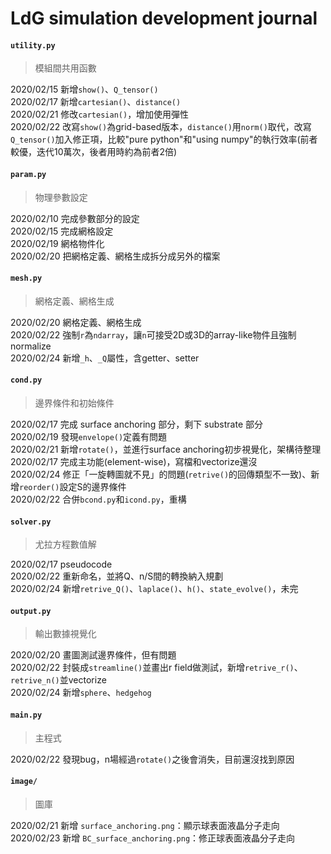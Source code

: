 # LdG simulation development journal

#### `utility.py`
> 模組間共用函數

2020/02/15 新增`show()`、`Q_tensor()`  
2020/02/17 新增`cartesian()`、`distance()`  
2020/02/21 修改`cartesian()`，增加使用彈性  
2020/02/22 改寫`show()`為grid-based版本，`distance()`用`norm()`取代，改寫`Q_tensor()`加入修正項，比較"pure python"和"using numpy"的執行效率(前者較優，迭代10萬次，後者用時約為前者2倍)

#### `param.py`
> 物理參數設定

2020/02/10 完成參數部分的設定  
2020/02/15 完成網格設定  
2020/02/19 網格物件化  
2020/02/20 把網格定義、網格生成拆分成另外的檔案  

#### `mesh.py`
> 網格定義、網格生成

2020/02/20 網格定義、網格生成  
2020/02/22 強制`r`為`ndarray`，讓`n`可接受2D或3D的array-like物件且強制normalize  
2020/02/24 新增`_h`、`_Q`屬性，含getter、setter

#### `cond.py`
> 邊界條件和初始條件

2020/02/17 完成 surface anchoring 部分，剩下 substrate 部分  
2020/02/19 發現`envelope()`定義有問題  
2020/02/21 新增`rotate()`，並進行surface anchoring初步視覺化，架構待整理  
2020/02/17 完成主功能(element-wise)，寫檔和vectorize還沒  
2020/02/24 修正「一旋轉圖就不見」的問題(`retrive()`的回傳類型不一致)、新增`reorder()`設定S的邊界條件  
2020/02/22 合併`bcond.py`和`icond.py`，重構  

#### `solver.py`
> 尤拉方程數值解

2020/02/17 pseudocode  
2020/02/22 重新命名，並將Q、n/S間的轉換納入規劃  
2020/02/24 新增`retrive_Q()`、`laplace()`、`h()`、`state_evolve()`，未完  

#### `output.py`
> 輸出數據視覺化

2020/02/20 畫圖測試邊界條件，但有問題  
2020/02/22 封裝成`streamline()`並畫出r field做測試，新增`retrive_r()`、`retrive_n()`並vectorize  
2020/02/24 新增`sphere`、`hedgehog`  

#### `main.py`
> 主程式

2020/02/22 發現bug，n場經過`rotate()`之後會消失，目前還沒找到原因  

#### `image/`
> 圖庫

2020/02/21 新增 `surface_anchoring.png`：顯示球表面液晶分子走向  
2020/02/23 新增 `BC_surface_anchoring.png`：修正球表面液晶分子走向  